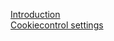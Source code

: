 [Introduction](http://dev.help.privafox.com/en/cookiecontrol/cookiecontrol)  
[Cookiecontrol settings](http://dev.help.privafox.com/en/cookiecontrol/settings)
